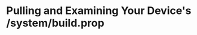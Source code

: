 Pulling and Examining Your Device's /system/build.prop
======================================================